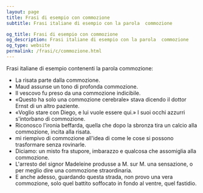 ```yaml
---
layout: page
title: Frasi di esempio con commozione 
subtitle: Frasi italiane di esempio con la parola  commozione

og_title: Frasi di esempio con commozione 
og_description: Frasi italiane di esempio con la parola  commozione
og_type: website
permalink: /frasi/c/commozione.html
---
```


Frasi italiane di esempio contenenti la parola commozione:


- La risata parte dalla commozione.
- Maud assunse un tono di profonda commozione.
- Il vescovo fu preso da una commozione indicibile.
- «Questo ha solo una commozione cerebrale» stava dicendo il dottor Ernst di un altro paziente.
- «Voglio stare con Diego, e lui vuole essere qui.» I suoi occhi azzurri s'intorbano di commozione.
- Riconosco l'ironia beffarda, quella che dopo la sbronza tira un calcio alla commozione, incita alla risata.
- mi riempivo di commozione all'idea di come le cose si possono trasformare senza rovinarle.
- Diciamo: un misto fra stupore, imbarazzo e qualcosa che assomiglia alla commozione.
- L'arresto del signor Madeleine produsse a M. sur M. una sensazione, o per meglio dire una commozione straordinaria.
- E anche adesso, guardando questa strada, non provo una vera commozione, solo quel battito soffocato in fondo al ventre, quel fastidio.
